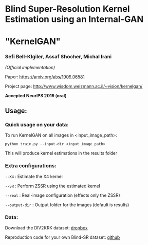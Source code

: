 # Blind Super-Resolution Kernel Estimation using an Internal-GAN
# "KernelGAN"
### Sefi Bell-Klgiler, Assaf Shocher, Michal Irani 
*(Official implementation)*

Paper: https://arxiv.org/abs/1909.06581

Project page: http://www.wisdom.weizmann.ac.il/~vision/kernelgan/  

**Accepted NeurIPS 2019 (oral)**


## Usage:

### Quick usage on your data:  
To run KernelGAN on all images in <input_image_path>:

``` python train.py --input-dir <input_image_path> ```


This will produce kernel estimations in the results folder

### Extra configurations:  
```--X4``` : Estimate the X4 kernel

```--SR``` : Perform ZSSR using the estimated kernel

```--real``` : Real-image configuration (effects only the ZSSR)

```--output-dir``` : Output folder for the images (default is results)


### Data:
Download the DIV2KRK dataset: [dropbox](https://www.dropbox.com/s/gkx5abm90ij74nc/DIV2KRK_public.zip?dl=0)

Reproduction code for your own Blind-SR dataset: [github](https://github.com/assafshocher/BlindSR_dataset_generator)
